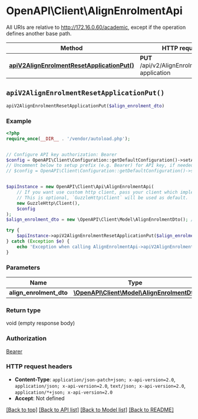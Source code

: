 # OpenAPI\Client\AlignEnrolmentApi

All URIs are relative to http://172.16.0.60/academic, except if the operation defines another base path.

| Method | HTTP request | Description |
| ------------- | ------------- | ------------- |
| [**apiV2AlignEnrolmentResetApplicationPut()**](AlignEnrolmentApi.md#apiV2AlignEnrolmentResetApplicationPut) | **PUT** /api/v2/AlignEnrolment/reset-application |  |


## `apiV2AlignEnrolmentResetApplicationPut()`

```php
apiV2AlignEnrolmentResetApplicationPut($align_enrolment_dto)
```



### Example

```php
<?php
require_once(__DIR__ . '/vendor/autoload.php');


// Configure API key authorization: Bearer
$config = OpenAPI\Client\Configuration::getDefaultConfiguration()->setApiKey('Authorization', 'YOUR_API_KEY');
// Uncomment below to setup prefix (e.g. Bearer) for API key, if needed
// $config = OpenAPI\Client\Configuration::getDefaultConfiguration()->setApiKeyPrefix('Authorization', 'Bearer');


$apiInstance = new OpenAPI\Client\Api\AlignEnrolmentApi(
    // If you want use custom http client, pass your client which implements `GuzzleHttp\ClientInterface`.
    // This is optional, `GuzzleHttp\Client` will be used as default.
    new GuzzleHttp\Client(),
    $config
);
$align_enrolment_dto = new \OpenAPI\Client\Model\AlignEnrolmentDto(); // \OpenAPI\Client\Model\AlignEnrolmentDto

try {
    $apiInstance->apiV2AlignEnrolmentResetApplicationPut($align_enrolment_dto);
} catch (Exception $e) {
    echo 'Exception when calling AlignEnrolmentApi->apiV2AlignEnrolmentResetApplicationPut: ', $e->getMessage(), PHP_EOL;
}
```

### Parameters

| Name | Type | Description  | Notes |
| ------------- | ------------- | ------------- | ------------- |
| **align_enrolment_dto** | [**\OpenAPI\Client\Model\AlignEnrolmentDto**](../Model/AlignEnrolmentDto.md)|  | [optional] |

### Return type

void (empty response body)

### Authorization

[Bearer](../../README.md#Bearer)

### HTTP request headers

- **Content-Type**: `application/json-patch+json; x-api-version=2.0`, `application/json; x-api-version=2.0`, `text/json; x-api-version=2.0`, `application/*+json; x-api-version=2.0`
- **Accept**: Not defined

[[Back to top]](#) [[Back to API list]](../../README.md#endpoints)
[[Back to Model list]](../../README.md#models)
[[Back to README]](../../README.md)
